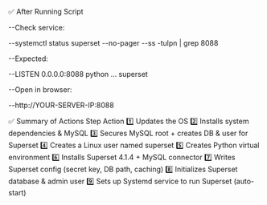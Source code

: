 ✅ After Running Script

--Check service:

--systemctl status superset --no-pager
--ss -tulpn | grep 8088


--Expected:

--LISTEN 0.0.0.0:8088 python ... superset


--Open in browser:

--http://YOUR-SERVER-IP:8088


✅ Summary of Actions
Step	Action
1️⃣	Updates the OS
2️⃣	Installs system dependencies & MySQL
3️⃣	Secures MySQL root + creates DB & user for Superset
4️⃣	Creates a Linux user named superset
5️⃣	Creates Python virtual environment
6️⃣	Installs Superset 4.1.4 + MySQL connector
7️⃣	Writes Superset config (secret key, DB path, caching)
8️⃣	Initializes Superset database & admin user
9️⃣	Sets up Systemd service to run Superset (auto-start)
